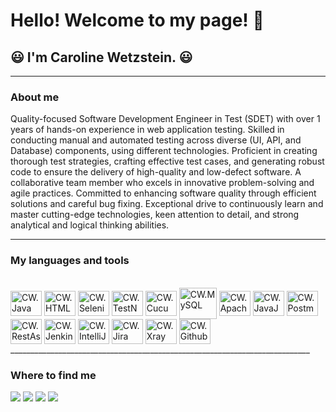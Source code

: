   # Hello! Welcome to my page! 👋

## 😃 I'm Caroline Wetzstein. 😃
______________________________________________

### About me

Quality-focused Software Development Engineer in Test (SDET) with over 1 years of hands-on experience in web application testing. Skilled in conducting manual and automated testing across diverse (UI, API, and Database) components, using different technologies. Proficient in creating thorough test strategies, crafting effective test cases, and generating robust code to ensure the delivery of high-quality and low-defect software. A collaborative team member who excels in innovative problem-solving and agile practices. Committed to enhancing software quality through efficient solutions and careful bug fixing. Exceptional drive to continuously learn and master cutting-edge technologies, keen attention to detail, and strong analytical and logical thinking abilities. 
__________________________________________________________________

### My languages and tools

</div>
<div style="display: inline_block"><br>
 <img align="center" alt="CW.Java" height="40" width="50" src="https://cdn.jsdelivr.net/gh/devicons/devicon/icons/java/java-original-wordmark.svg">
 <img align="center" alt="CW.HTML" height="40" width="50" src="https://cdn.jsdelivr.net/gh/devicons/devicon/icons/html5/html5-original-wordmark.svg">
 <img align="center" alt="CW.Selenium" height="40" width="50" src="https://cdn.jsdelivr.net/gh/devicons/devicon/icons/selenium/selenium-original.svg">
 <img align="center" alt="CW.TestNG" height="40" width="50" src="https://camo.githubusercontent.com/f42fcbb77f96b4e489be14d027aff028d5efd3c41d0638b1a890d4ce3ca74609/68747470733a2f2f69302e77702e636f6d2f626c6f672e6b6e6f6c6475732e636f6d2f77702d636f6e74656e742f75706c6f6164732f323032302f30312f544553544e472e706e673f726573697a653d313032342532433537362673736c3d31">
 <img align="center" alt="CW.Cucumber" height="40" width="50" src="https://cdn.jsdelivr.net/gh/devicons/devicon/icons/cucumber/cucumber-plain.svg">
 <img align="center" alt="CW.MySQL" height="50" width="60" src="https://cdn.jsdelivr.net/gh/devicons/devicon/icons/mysql/mysql-original-wordmark.svg">
 <img align="center" alt="CW.ApachePOI" height="40" width="50" src="https://camo.githubusercontent.com/0a127d29a580eb5f013de736bf6f7ba0af78146463275b8654b8479d82feafd6/68747470733a2f2f7374617469632e6a61766174706f696e742e636f6d2f6170616368652d706f692f696d616765732f6170616368652d706f692d7475746f7269616c2e706e67">
 <img align="center" alt="CW.JavaJDBC" height="40" width="50" src="https://camo.githubusercontent.com/e12b1462933deb496f899f60405f4922008b9aeedba69f6708ae8e19ae0b610c/68747470733a2f2f6e6568616a61696e3231362e6769746875622e696f2f696d672f6a6462632e706e67">
 <img align="center" alt="CW.Postman" height="40" width="50" src="https://camo.githubusercontent.com/7da26f034e5915d8e953b9e339f3cfa41620073e9fcd3ff6acea43d4175176c1/68747470733a2f2f766f79616765722e706f73746d616e2e636f6d2f6c6f676f2f706f73746d616e2d6c6f676f2d6f72616e67652d737461636b65642e737667">
 <img align="center" alt="CW.RestAssured" height="40" width="50" src="https://avatars.githubusercontent.com/u/19369327?s=200&v=4">
 <img align="center" alt="CW.Jenkins" height="40" width="50" src="https://cdn.jsdelivr.net/gh/devicons/devicon/icons/jenkins/jenkins-original.svg">
 <img align="center" alt="CW.IntelliJ" height="40" width="50" src="https://cdn.jsdelivr.net/gh/devicons/devicon/icons/intellij/intellij-original.svg">
 <img align="center" alt="CW.Jira" height="40" width="50" src="https://cdn.jsdelivr.net/gh/devicons/devicon/icons/jira/jira-original-wordmark.svg">
 <img align="center" alt="CW.Xray" height="40" width="50" src="https://camo.githubusercontent.com/fbd972944eaa74012347b6258db75fce6d1c9ca7159e83cde6db7c7eb2b3a908/68747470733a2f2f63706e672e70696b706e672e636f6d2f706e676c2f732f3536312d353631333333335f63757474696e672d656467652d746573742d6d616e6167656d656e742d677261706869632d64657369676e2d636c69706172742e706e67">
  <img align="center" alt="CW.Github" height="40" width="50" src="https://cdn.jsdelivr.net/gh/devicons/devicon/icons/github/github-original-wordmark.svg">
</div>
___________________________________________________________________________

### Where to find me

<div>
  <a href="https://https://github.com/CarolineWetzstein" target="_blank"><img src="https://camo.githubusercontent.com/297212f5cfd71f14f1a774a22bfd24b24bfa996aa72f4d941f790c8606ca8f0d/68747470733a2f2f696d672e736869656c64732e696f2f62616467652f4769744875622d2532333132313030452e7376673f267374796c653d666f722d7468652d6261646765266c6f676f3d476974687562266c6f676f436f6c6f723d7768697465" target="_blank"></a>
  <a href="https://discordapp.com/users/1084881427155394700" target="_blank"><img src="https://camo.githubusercontent.com/3f990cfefb64f13d28397fe586c3aa38a81fde585de479205d63c79363ebe07a/68747470733a2f2f696d672e736869656c64732e696f2f62616467652f446973636f72642d3732383944413f7374796c653d666f722d7468652d6261646765266c6f676f3d646973636f7264266c6f676f436f6c6f723d7768697465" target="_blank"></a>
  <a href="https://www.linkedin.com/in/caroline-wetzstein-9a962928a/" target="_blank"><img src="https://camo.githubusercontent.com/c00f87aeebbec37f3ee0857cc4c20b21fefde8a96caf4744383ebfe44a47fe3f/68747470733a2f2f696d672e736869656c64732e696f2f62616467652f2d4c696e6b6564496e2d2532333030373742353f7374796c653d666f722d7468652d6261646765266c6f676f3d6c696e6b6564696e266c6f676f436f6c6f723d7768697465" target="_blank"></a>
  <a href="https://mailto:carolineaswetzstein@gmail.com"><img src="https://camo.githubusercontent.com/927d6b3961fa048ff7303daf291cb5869dfa25018997cf8c1373c2f6a85b1458/68747470733a2f2f696d672e736869656c64732e696f2f62616467652f2d476d61696c2d2532333333333f7374796c653d666f722d7468652d6261646765266c6f676f3d676d61696c266c6f676f436f6c6f723d7768697465"></a>
</div>





<!--
**CarolineWetzstein/carolinewetzstein** is a ✨ _special_ ✨ repository because its `README.md` (this file) appears on your GitHub profile.

Here are some ideas to get you started:

- 🔭 I’m currently working on ...
- 🌱 I’m currently learning ...
- 👯 I’m looking to collaborate on ...
- 🤔 I’m looking for help with ...
- 💬 Ask me about ...
- 📫 How to reach me: ...
- 😄 Pronouns: ...
- ⚡ Fun fact: ...
-->
